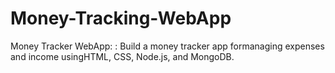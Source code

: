 # Money-Tracking-WebApp
Money Tracker WebApp: : Build a money tracker app formanaging expenses and income usingHTML, CSS, Node.js, and MongoDB.
